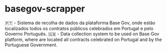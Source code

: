 # basegov-scrapper
🇵🇹 - Sistema de recolha de dados da plataforma Base Gov, onde estão localizados todos os contratos públicos celebrados em Portugal e pelo Governo Português. 🇬🇧 - Data collection system to be used on Base Gov platform, where are located all contracts celebrated on Portugal and by the Portuguese Government.
